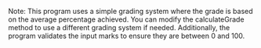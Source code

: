 Note: This program uses a simple grading system where the grade is based on the average percentage achieved. You can modify the calculateGrade method to use a different grading system if needed. Additionally, the program validates the input marks to ensure they are between 0 and 100.
